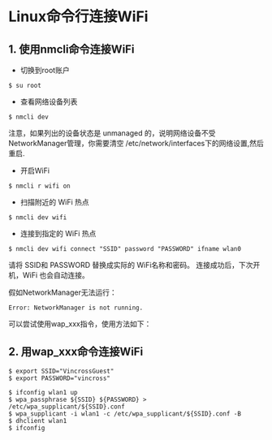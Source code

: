 # Linux命令行连接WiFi

## 1. 使用nmcli命令连接WiFi

* 切换到root账户
```
$ su root
```
* 查看网络设备列表
```
$ nmcli dev
```
注意，如果列出的设备状态是 unmanaged 的，说明网络设备不受NetworkManager管理，你需要清空 /etc/network/interfaces下的网络设置,然后重启.

* 开启WiFi
```
$ nmcli r wifi on
```
* 扫描附近的 WiFi 热点
```
$ nmcli dev wifi
```
* 连接到指定的 WiFi 热点
```
$ nmcli dev wifi connect "SSID" password "PASSWORD" ifname wlan0
```
请将 SSID和 PASSWORD 替换成实际的 WiFi名称和密码。
连接成功后，下次开机，WiFi 也会自动连接。


假如NetworkManager无法运行：

```
Error: NetworkManager is not running.
```

可以尝试使用wap_xxx指令，使用方法如下：

## 2. 用wap_xxx命令连接WiFi

```
$ export SSID="VincrossGuest"
$ export PASSWORD="vincross"
 
$ ifconfig wlan1 up
$ wpa_passphrase ${SSID} ${PASSWORD} > /etc/wpa_supplicant/${SSID}.conf
$ wpa_supplicant -i wlan1 -c /etc/wpa_supplicant/${SSID}.conf -B
$ dhclient wlan1
$ ifconfig
```
